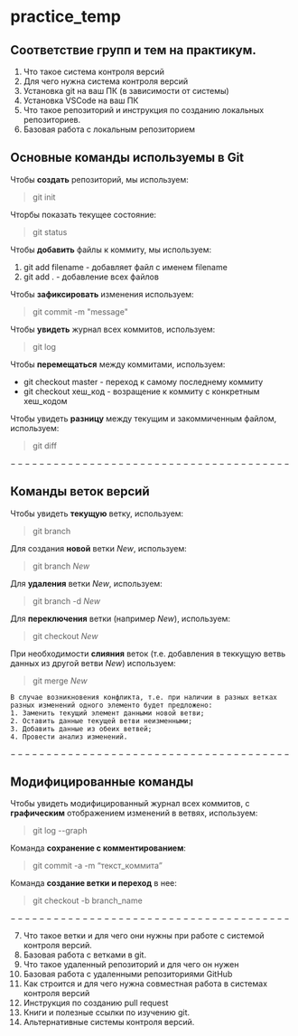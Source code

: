 # practice_temp

## Соответствие групп и тем на практикум.

1. Что такое система контроля версий
2. Для чего нужна система контроля версий
3. Установка git на ваш ПК (в зависимости от системы)
4. Установка VSCode на ваш ПК
5. Что такое репозиторий и инструкция по созданию локальных репозиториев.
6. Базовая работа с локальным репозиторием

## Основные команды используемы в Git ##
Чтобы **создать** репозиторий, мы используем:  
>git init

Чторбы показать текущее состояние:  
>git status  

Чтобы **добавить** файлы к коммиту, мы используем:  
1.  git add filename - добавляет файл с именем filename 
2.  git add . - добавление всех файлов

Чтобы **зафиксировать** изменения используем:  
>git commit -m "message"

Чтобы **увидеть** журнал всех коммитов,
используем:  
> git log

Чтобы **перемещаться** между коммитами,
используем:
*  git checkout master - переход к самому последнему коммиту
*  git checkout хеш_код - возращение к коммиту с конкретным хеш_кодом

Чтобы увидеть **разницу** между текущим и
закоммиченным файлом, используем:
> git diff  

 $---------------------------------------$
## Команды веток версий ##

Чтобы увидеть **текущую** ветку,
используем:  
> git branch  

Для создания **новой** ветки *New*,
используем:  
> git branch *New*  

Для **удаления** ветки *New*,
используем:  
> git branch -d *New* 

Для **переключения** ветки (например *New*),
используем:  
> git checkout *New*  

При необходимости **слияния** веток (т.е. добавления в теккущую ветвь данных из другой ветви *New*) используем:  
> git merge *New*  

    В случае возникновения конфликта, т.е. при наличии в разных ветках разных изменений одного элементо будет предложено:  
    1. Заменить текущий элемент данными новой ветви;
    2. Оставить данные текущей ветви неизменными;
    3. Добавить данные из обеих ветвей;
    4. Провести анализ изменений.  

 $---------------------------------------$

 ## Модифицированные команды ##

Чтобы увидеть модифицированный журнал всех коммитов, с **графическим** отображением изменений в ветвях, используем:  
> git log --graph

Команда **сохранение с комментированием**:
> git commit -a -m “текст_коммита”

Команда **создание ветки и переход** в нее:
> git checkout -b branch_name

 $---------------------------------------$

7. Что такое ветки и для чего они нужны при работе с системой контроля версий.
8. Базовая работа с ветками в git.
9. Что такое удаленный репозиторий и для чего он нужен
10. Базовая работа с удаленными репозиториями GitHub
11. Как строится и для чего нужна совместная работа в системах контроля версий
12. Инструкция по созданию pull request
13. Книги и полезные ссылки по изучению git.
14. Альтернативные системы контроля версий.
